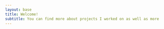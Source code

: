 ```yaml
---
layout: base
title: Welcome!
subtitle: You can find more about projects I worked on as well as more info about me here!
---
```

